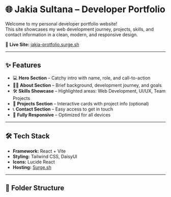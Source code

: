 # 🌐 Jakia Sultana – Developer Portfolio

Welcome to my personal developer portfolio website!  
This site showcases my web development journey, projects, skills, and contact information in a clean, modern, and responsive design.

🔗 **Live Site:** [jakia-protfolio.surge.sh](https://jakia-protfolio.surge.sh/)

---

## ✨ Features

- 💻 **Hero Section** – Catchy intro with name, role, and call-to-action
- 👩‍💻 **About Section** – Brief background, development journey, and goals
- 🛠️ **Skills Showcase** – Highlighted areas: Web Development, UI/UX, Team Projects
- 📂 **Projects Section** – Interactive cards with project info (optional)
- 📞 **Contact Section** – Easy access to get in touch
- 📱 **Fully Responsive** – Optimized for all devices

---

## 🛠️ Tech Stack

- **Framework:** React + Vite  
- **Styling:** Tailwind CSS, DaisyUI  
- **Icons:** Lucide React  
- **Hosting:** [Surge.sh](https://surge.sh/)

---

## 📁 Folder Structure

